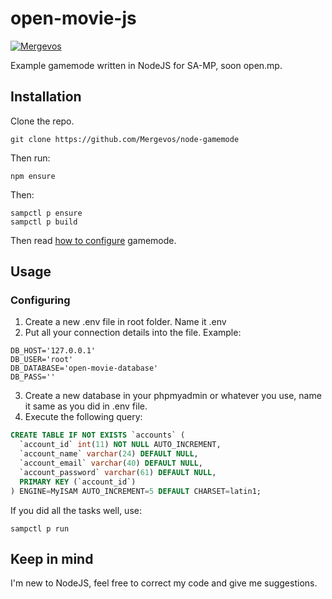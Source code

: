 # open-movie-js

[![Mergevos](https://img.shields.io/badge/Mergevos-node--gamemode-2f2f2f.svg?style=for-the-badge)](https://github.com/Mergevos/open-movie-js)

Example gamemode written in NodeJS for SA-MP, soon open.mp.

## Installation

Clone the repo.
```git
git clone https://github.com/Mergevos/node-gamemode
```
Then run:
```
npm ensure
```
Then: 
```
sampctl p ensure
sampctl p build
```

Then read [how to configure](https://github.com/Mergevos/node-gamemode#configuring) gamemode.

## Usage

### Configuring

1. Create a new .env file in root folder. Name it .env
2. Put all your connection details into the file. Example: 
```shell
DB_HOST='127.0.0.1'
DB_USER='root'
DB_DATABASE='open-movie-database'
DB_PASS=''
```
3. Create a new database in your phpmyadmin or whatever you use, name it same as you did in .env file.
4. Execute the following query: 
```sql
CREATE TABLE IF NOT EXISTS `accounts` (
  `account_id` int(11) NOT NULL AUTO_INCREMENT,
  `account_name` varchar(24) DEFAULT NULL,
  `account_email` varchar(40) DEFAULT NULL,
  `account_password` varchar(61) DEFAULT NULL,
  PRIMARY KEY (`account_id`)
) ENGINE=MyISAM AUTO_INCREMENT=5 DEFAULT CHARSET=latin1;
```

If you did all the tasks well, use:
```
sampctl p run
```

## Keep in mind

I'm new to NodeJS, feel free to correct my code and give me suggestions. 
